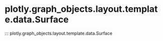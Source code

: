 # plotly.graph_objects.layout.template.data.Surface

::: plotly.graph_objects.layout.template.data.Surface
